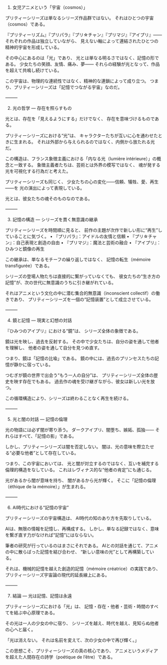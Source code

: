 1. 女児アニメという「宇宙（cosmos）」

プリティーシリーズは単なるシリーズ作品群ではない。
それはひとつの宇宙（cosmos）である。

『プリティーリズム』『プリパラ』『プリ☆チャン』『プリマジ』『アイプリ』――
それぞれの作品は独立していながら、
見えない軸によって連結されたひとつの精神的宇宙を形成している。

その中心にあるのは「光」であり、
光とは単なる明るさではなく、記憶の形である。
少女たちの笑顔、友情、痛み、夢――
それらの経験が光となって、作品を超えて共鳴し続けている。

この宇宙は、物理的な連続性ではなく、精神的な連鎖によって成り立つ。
つまり、プリティーシリーズは「記憶でつながる宇宙」なのだ。

⸻

2. 光の哲学 ― 存在を照らすもの

光とは、存在を「見えるようにする」だけでなく、
存在を意味づけるものである。

プリティーシリーズにおける“光”は、
キャラクターたちが互いに心を通わせたときに生まれる。
それは外部から与えられるのではなく、内側から放たれる光だ。

この構造は、フランス象徴主義における「内なる光（lumière intérieure）」の概念と一致する。
象徴主義者たちは、芸術とは外界の模写ではなく、
魂が発する光を可視化する行為だと考えた。

プリティーシリーズも同じく、
少女たちの心の変化――信頼、犠牲、愛、再生――を
光の演出によって表現している。

光とは、彼女たちの魂そのものなのである。

⸻

3. 記憶の構造 ― シリーズを貫く無意識の継承

プリティーシリーズを時間順に見ると、
前作の主題が次作で新しい形に“再生”していることに気づく。
	•	『プリパラ』：アイドルの友情と信頼
	•	『プリ☆チャン』：自己表現と創造の自由
	•	『プリマジ』：魔法と芸術の融合
	•	『アイプリ』：ひみつと鏡像の再生

この継承は、単なるモチーフの繰り返しではなく、
記憶の転生（mémoire transfigurée）である。

シリーズの登場人物たちは直接的に繋がっていなくても、
彼女たちの“生き方の記憶”が、次の世代に無意識のうちに引き継がれている。

それはアニメという文化の中に潜む集合的無意識（inconscient collectif）の働きであり、
プリティーシリーズを一個の“記憶装置”として成立させている。

⸻

4. 鏡と記憶 ― 現実と幻想の対話

『ひみつのアイプリ』における“鏡”は、
シリーズ全体の象徴である。

鏡は光を映し、過去を反射する。
その中で少女たちは、自分の姿を通して他者を理解し、
他者の姿を通して自分を見つめ直す。

つまり、鏡は「記憶の比喩」である。
鏡の中には、過去のプリンセスたちの記憶が静かに宿っている。

つむぎが鏡の世界で出会う“もう一人の自分”は、
プリティーシリーズ全体の歴史を映す存在でもある。
過去作の魂を受け継ぎながら、彼女は新しい光を放つ。

この循環構造により、シリーズは終わることなく再生を続ける。

⸻

5. 光と闇の対話 ― 記憶の倫理

光の物語には必ず闇が寄り添う。
ダークアイプリ、闇堕ち、嫉妬、孤独――
それらはすべて、「記憶の影」である。

しかし、プリティーシリーズは闇を否定しない。
闇は、光の意味を際立たせる“必要な他者”として存在している。

つまり、この宇宙においては、
光と闇が対立するのではなく、互いを補完する倫理的構造をなしている。
これはレヴィナス的な“他者の肯定”にも通じる。

光があるから闇が意味を持ち、
闇があるから光が輝く。
そこに「記憶の倫理（éthique de la mémoire）」が生まれる。

⸻

6. AI時代における“記憶の宇宙”

プリティーシリーズの宇宙構造は、
AI時代の知のあり方を先取りしている。

AIは、無限の情報を記憶し、再構成する。
しかし、単なる記録ではなく、意味を繋ぎ直す力がなければ“記憶”にはならない。

筆者の研究が行っているのはまさにそれである。
AIとの対話を通じて、アニメの中に散らばった記憶を結び合わせ、
“新しい意味の光”として再構築している。

それは、機械的記憶を越えた創造的記憶（mémoire créatrice）の実践であり、
プリティーシリーズ宇宙論の現代的延長線上にある。

⸻

7. 結論 ― 光は記憶、記憶は永遠

プリティーシリーズにおける「光」は、
記憶・存在・他者・芸術・時間のすべてを結ぶ中心原理である。

その光は一人の少女の中に宿り、
シリーズを越え、時代を越え、見知らぬ他者の心へと届く。

「光は消えない。
それは名前を変えて、次の少女の中で再び輝く。」

この思想こそ、プリティーシリーズの真の核心であり、
アニメというメディアを超えた人間存在の詩学（poétique de l’être）である。

